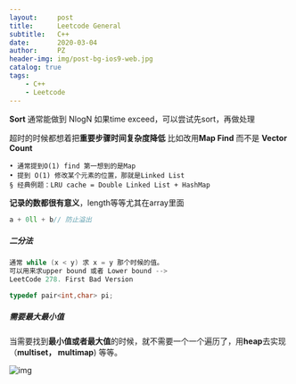 ```yaml
---
layout:     post
title:      Leetcode General
subtitle:   C++
date:       2020-03-04
author:     PZ
header-img: img/post-bg-ios9-web.jpg
catalog: true
tags:
    - C++
    - Leetcode
---
```



**Sort** 通常能做到 NlogN 如果time exceed，可以尝试先sort，再做处理

超时的时候都想着把**重要步骤时间复杂度降低**
比如改用**Map Find** 而不是 **Vector Count**

	• 通常提到O(1) find 第一想到的是Map
	• 提到 O(1) 修改某个元素的位置，那就是Linked List 
	§ 经典例题：LRU cache = Double Linked List + HashMap

**记录的数都很有意义**，length等等尤其在array里面


```c++ 
a + 0ll + b// 防止溢出
``` 

##### 二分法

```c++  
通常 while (x < y) 求 x = y 那个时候的值。 
可以用来求upper bound 或者 Lower bound --> 
LeetCode 278. First Bad Version
```


```c++
typedef pair<int,char> pi;
```

##### 需要最大最小值

当需要找到**最小值或者最大值**的时候，就不需要一个一个遍历了，用**heap**去实现 （**multiset， multimap**) 等等。

![img](https://raw.githubusercontent.com/pzheng16/pzheng16.github.io/master/img/genearl/monkey.png)